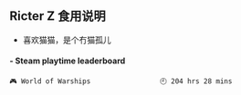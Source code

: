 ## Ricter Z 食用说明
- 喜欢猫猫，是个冇猫孤儿

<!-- steam-box start -->
#### - Steam playtime leaderboard
```text
🎮 World of Warships                 🕘 204 hrs 28 mins
```
<!-- Powered by https://github.com/YouEclipse/steam-box . -->
<!-- steam-box end -->
